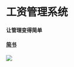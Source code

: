 # 工资管理系统
#### 让管理变得简单
#### [简书](http://www.jianshu.com)
![](https://timgsa.baidu.com/timg?image&quality=80&size=b9999_10000&sec=1495625809400&di=3610c40c767e5adf3c00e2d7cb5945d4&imgtype=0&src=http%3A%2F%2Fimage.lxway.com%2Fupload%2F1%2F94%2F19490cee0f03ba6ea63a1fde2d757595_thumb.png)
